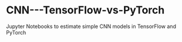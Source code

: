 # CNN---TensorFlow-vs-PyTorch

Jupyter Notebooks to estimate simple CNN models in TensorFlow and PyTorch
